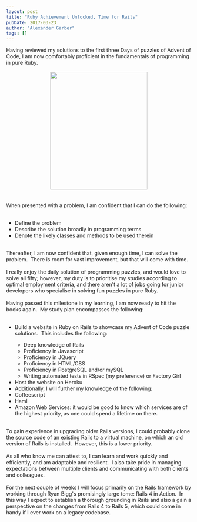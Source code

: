 ```yaml
---
layout: post
title: "Ruby Achievement Unlocked, Time for Rails"
pubDate: 2017-03-23
author: "Alexander Garber"
tags: []
---
```


<div dir="ltr" style="text-align: left;" trbidi="on">Having reviewed my solutions to the first three Days of puzzles of Advent of Code, I am now comfortably proficient in the fundamentals of programming in pure Ruby.<br><br>
          <div class="separator" style="clear: both; text-align: center;"><a href="https://3.bp.blogspot.com/-zmCIXogJEyg/WBAaugos8-I/AAAAAAAAIUw/Rwu_yuSPVfw8pNdQga46Acifhh_Fu9ShQCPcB/s1600/Screenshot%2Bfrom%2B2016-10-26%2B13-53-52.png" imageanchor="1" style="margin-left: 1em; margin-right: 1em;"><img border="0" height="320" src="https://3.bp.blogspot.com/-zmCIXogJEyg/WBAaugos8-I/AAAAAAAAIUw/Rwu_yuSPVfw8pNdQga46Acifhh_Fu9ShQCPcB/s320/Screenshot%2Bfrom%2B2016-10-26%2B13-53-52.png" width="264"></a></div>
<br><br>When presented with a problem, I am confident that I can do the following:<br><br>
          <ul style="text-align: left;">
            <li>Define the problem</li>
            <li>Describe the solution broadly in programming terms</li>
            <li>Denote the likely classes and methods to be used therein</li>
          </ul>
<br>Thereafter, I am now confident that, given enough time, I can solve the problem.  There is room for vast improvement, but that will come with time.<br><br>I really enjoy the daily solution of programming puzzles, and
          would love to solve all fifty; however, my duty is to prioritise my studies according to optimal employment criteria, and there aren't a lot of jobs going for junior developers who specialise in solving fun puzzles in pure Ruby.<br><br>Having
          passed this milestone in my learning, I am now ready to hit the books again.  My study plan encompasses the following:<br><br>
          <ul style="text-align: left;">
            <li>Build a website in Ruby on Rails to showcase my Advent of Code puzzle solutions.  This includes the following:</li>
            <ul>
              <li>Deep knowledge of Rails</li>
              <li>Proficiency in Javascript</li>
              <li>Proficiency in JQuery</li>
              <li>Proficiency in HTML/CSS</li>
              <li>Proficiency in PostgreSQL and/or mySQL</li>
              <li>Writing automated tests in RSpec (my preference) or Factory Girl</li>
            </ul>
            <li>Host the website on Heroku</li>
            <li>Additionally, I will further my knowledge of the following:</li>
            <li>Coffeescript</li>
            <li>Haml</li>
            <li>Amazon Web Services: it would be good to know which services are of the highest priority, as one could spend a lifetime on there.</li>
          </ul>
<br>To gain experience in upgrading older Rails versions, I could probably clone the source code of an existing Rails to a virtual machine, on which an old version of Rails is installed.  However, this is a lower priority.<br><br>As
          all who know me can attest to, I can learn and work quickly and efficiently, and am adaptable and resilient.  I also take pride in managing expectations between multiple clients and communicating with both clients and colleagues.<br><br>For
          the next couple of weeks I will focus primarily on the Rails framework by working through Ryan Bigg's promisingly large tome: Rails 4 in Action.  In this way I expect to establish a thorough grounding in Rails and also a gain a
          perspective on the changes from Rails 4 to Rails 5, which could come in handy if I ever work on a legacy codebase.
        </div>
